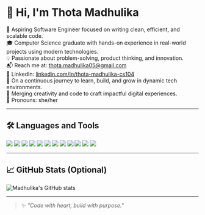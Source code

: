 # 👋 Hi, I'm Thota Madhulika

🎯 Aspiring Software Engineer focused on writing clean, efficient, and scalable code.  
🎓 Computer Science graduate with hands-on experience in real-world projects using modern technologies.  
💡 Passionate about problem-solving, product thinking, and innovation.  
📬 Reach me at: [thota.madhulika05@gmail.com](mailto:thota.madhulika05@gmail.com)  
🔗 LinkedIn: [linkedin.com/in/thota-madhulika-cs104](https://linkedin.com/in/thota-madhulika-cs104)  
🌱 On a continuous journey to learn, build, and grow in dynamic tech environments.  
🎨 Merging creativity and code to craft impactful digital experiences.  
🔖 Pronouns: she/her  

---

## 🛠️ Languages and Tools

<p align="left">
  <img src="https://img.shields.io/badge/Python-3776AB?style=for-the-badge&logo=python&logoColor=white" />
  <img src="https://img.shields.io/badge/C-00599C?style=for-the-badge&logo=c&logoColor=white" />
  <img src="https://img.shields.io/badge/C++-00599C?style=for-the-badge&logo=cplusplus&logoColor=white" />
  <img src="https://img.shields.io/badge/HTML5-E34F26?style=for-the-badge&logo=html5&logoColor=white" />
  <img src="https://img.shields.io/badge/CSS3-1572B6?style=for-the-badge&logo=css3&logoColor=white" />
  <img src="https://img.shields.io/badge/JavaScript-F7DF1E?style=for-the-badge&logo=javascript&logoColor=black" />
  <img src="https://img.shields.io/badge/Tailwind_CSS-38B2AC?style=for-the-badge&logo=tailwind-css&logoColor=white" />
  <img src="https://img.shields.io/badge/React-20232A?style=for-the-badge&logo=react&logoColor=61DAFB" />
  <img src="https://img.shields.io/badge/Node.js-339933?style=for-the-badge&logo=nodedotjs&logoColor=white" />
  <img src="https://img.shields.io/badge/Express.js-000000?style=for-the-badge&logo=express&logoColor=white" />
  <img src="https://img.shields.io/badge/MongoDB-4EA94B?style=for-the-badge&logo=mongodb&logoColor=white" />
  <img src="https://img.shields.io/badge/GitHub-181717?style=for-the-badge&logo=github&logoColor=white" />
</p>

---

## 📈 GitHub Stats (Optional)

<p align="left">
  <img src="https://github-readme-stats.vercel.app/api?username=butterfly-artist&show_icons=true&theme=tokyonight" alt="Madhulika's GitHub stats" />
</p>

---

> ✨ *"Code with heart, build with purpose."*
